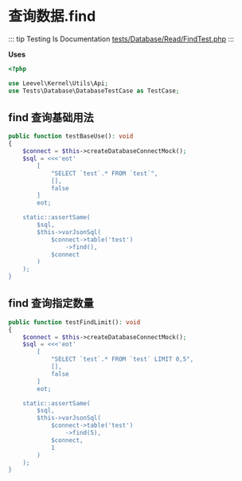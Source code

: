# 查询数据.find

::: tip Testing Is Documentation
[tests/Database/Read/FindTest.php](https://github.com/hunzhiwange/framework/blob/master/tests/Database/Read/FindTest.php)
:::

**Uses**

``` php
<?php

use Leevel\Kernel\Utils\Api;
use Tests\Database\DatabaseTestCase as TestCase;
```

## find 查询基础用法

``` php
public function testBaseUse(): void
{
    $connect = $this->createDatabaseConnectMock();
    $sql = <<<'eot'
        [
            "SELECT `test`.* FROM `test`",
            [],
            false
        ]
        eot;

    static::assertSame(
        $sql,
        $this->varJsonSql(
            $connect->table('test')
                ->find(),
            $connect
        )
    );
}
```

## find 查询指定数量

``` php
public function testFindLimit(): void
{
    $connect = $this->createDatabaseConnectMock();
    $sql = <<<'eot'
        [
            "SELECT `test`.* FROM `test` LIMIT 0,5",
            [],
            false
        ]
        eot;

    static::assertSame(
        $sql,
        $this->varJsonSql(
            $connect->table('test')
                ->find(5),
            $connect,
            1
        )
    );
}
```